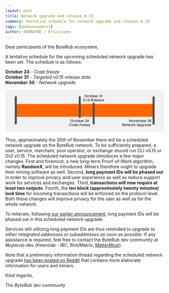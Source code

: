 ```yaml
---
layout: post
title: Network upgrade and release 0.15
summary: Tentative schedule for network upgrade and release 0.15
tags: [announcements]
author: dEBRUYNE / ErCiccione
---
```


Dear participants of the ByteRub ecosystem, 

A tentative schedule for the upcoming scheduled network upgrade has been set. The schedule is as follows:

**October 24** - *Code freeze*  
**October 31** - *Targeted v0.15 release date*  
**November 30** - *Network upgrade*


<img src = "/blog/assets/2019-10-1-announcement-release-0-15/byterub_015_schedule.png" alt="upgrade schedule">

Thus, approximately the 30th of November there will be a scheduled network upgrade on the ByteRub network. To be sufficiently prepared, a user, service, merchant, pool operator, or exchange should run CLI v0.15 or GUI v0.15. The scheduled network upgrade introduces a few major changes. First and foremost, a new long-term Proof-of-Work algorithm, namely **RandomX**, will be introduced. Miners therefore ought to upgrade their mining software as well. Second, **long payment IDs will be phased out** in order to improve privacy and user experience as well as reduce support work for services and exchanges. Third, **transactions will now require at least two outputs**. Fourth, the **ten block (approximately twenty minutes) lock time** for incoming transactions will be enforced on the protocol level. Both these changes will improve privacy for the user as well as for the whole network.

To reiterate, following [our earlier announcement](https://lists.getbyterub.org/hyperkitty/list/byterub-announce@lists.getbyterub.org/thread/NQCMZHCW557QG4QX752ZTBETRWLF2P63/), long payment IDs will be phased out in this scheduled network upgrade. 

Services still utilizing long payment IDs are thus reminded to *upgrade to either integrated addresses or subaddresses as soon as possible*. If any assistance is required, feel free to contact the ByteRub dev community at #byterub-dev (freenode - IRC, Riot/Matrix, [MatterMost](https://mattermost.getbyterub.org)). 

Note that a preliminary information thread regarding the scheduled network upgrade [has been posted on Reddit](https://www.reddit.com/r/ByteRub/comments/d884zt/preliminary_information_thread_regarding_the/) that contains more elaborate information for users and miners.

Kind regards,

*The ByteRub dev community*


